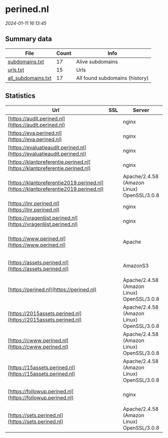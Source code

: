# perined.nl
*2024-01-11 16:13:45*
## Summary data
| File       | Count | Info |
|------------|-------|------|
|[subdomains.txt](/data/perined.nl/subdomains.txt)|17|Alive subdomains|
|[urls.txt](/data/perined.nl/urls.txt)|15|Urls|
|[all_subdomains.txt](/data/perined.nl/all_subdomains.txt)|17|All found subdomains (history)|
## Statistics
| Url | SSL | Server | Cookie | HSTS | CSP | XFO | XXP | RP | Tech |Title |
|------------|-------|------|------|------|------|------|------|------|------|------|
|[https://audit.perined.nl](https://audit.perined.nl)| |nginx|:white_check_mark: | | | | :white_check_mark: | :white_check_mark: |Microsoft ASP.NET Nginx|Perinatale Audit...|
|[https://eva.perined.nl](https://eva.perined.nl)| |nginx|:white_check_mark: | | | | :white_check_mark: | :white_check_mark: |Microsoft ASP.NET Nginx|Perinatale Audit...|
|[https://evaluatieaudit.perined.nl](https://evaluatieaudit.perined.nl)| |nginx|:white_check_mark: | | | | :white_check_mark: | :white_check_mark: |Microsoft ASP.NET Nginx|Perinatale Audit...|
|[https://klantpreferentie.perined.nl](https://klantpreferentie.perined.nl)| |nginx| | | | | | :white_check_mark: |Nginx|Object moved|
|[https://klantpreferentie2019.perined.nl](https://klantpreferentie2019.perined.nl)| |Apache/2.4.58 (Amazon Linux) OpenSSL/3.0.8| | | | | | :white_check_mark: |Apache HTTP Server:2.4.58 HSTS OpenSSL:3.0.8|301 Moved Perman...|
|[https://lnr.perined.nl](https://lnr.perined.nl)| |nginx|:white_check_mark: | | | | :white_check_mark: | :white_check_mark: |Microsoft ASP.NET Nginx|LNR2|
|[https://vragenlijst.perined.nl](https://vragenlijst.perined.nl)| |nginx| | | | | :white_check_mark: | :white_check_mark: |Nginx||
|[https://www.perined.nl](https://www.perined.nl)| |Apache|:white_check_mark: |:white_check_mark: | | :white_check_mark: | | :white_check_mark: |Apache HTTP Server Bootstrap:4.5.2 HSTS Typekit|Perined | Home|
|[https://assets.perined.nl](https://assets.perined.nl)| |AmazonS3| |:white_check_mark: | | | | :white_check_mark: |Amazon S3 Amazon Web Services HSTS||
|[https://perined.nl](https://perined.nl)| |Apache/2.4.58 (Amazon Linux) OpenSSL/3.0.8|:white_check_mark: |:white_check_mark: | | :white_check_mark: | | :white_check_mark: |Apache HTTP Server:2.4.58 HSTS OpenSSL:3.0.8|301 Moved Perman...|
|[https://2015assets.perined.nl](https://2015assets.perined.nl)| |Apache/2.4.58 (Amazon Linux) OpenSSL/3.0.8| | | | | | :white_check_mark: |Apache HTTP Server:2.4.58 HSTS OpenSSL:3.0.8|301 Moved Perman...|
|[https://cwww.perined.nl](https://cwww.perined.nl)| |Apache/2.4.58 (Amazon Linux) OpenSSL/3.0.8| | | | | | :white_check_mark: |Apache HTTP Server:2.4.58 HSTS OpenSSL:3.0.8|301 Moved Perman...|
|[https://15assets.perined.nl](https://15assets.perined.nl)| |Apache/2.4.58 (Amazon Linux) OpenSSL/3.0.8| | | | | | :white_check_mark: |Apache HTTP Server:2.4.58 HSTS OpenSSL:3.0.8|301 Moved Perman...|
|[https://followup.perined.nl](https://followup.perined.nl)| |nginx|:white_check_mark: | | | | :white_check_mark: | :white_check_mark: |Microsoft ASP.NET Nginx|LNR Follow-Up|
|[https://sets.perined.nl](https://sets.perined.nl)| |Apache/2.4.58 (Amazon Linux) OpenSSL/3.0.8| | | | | | :white_check_mark: |Apache HTTP Server:2.4.58 HSTS OpenSSL:3.0.8|301 Moved Perman...|